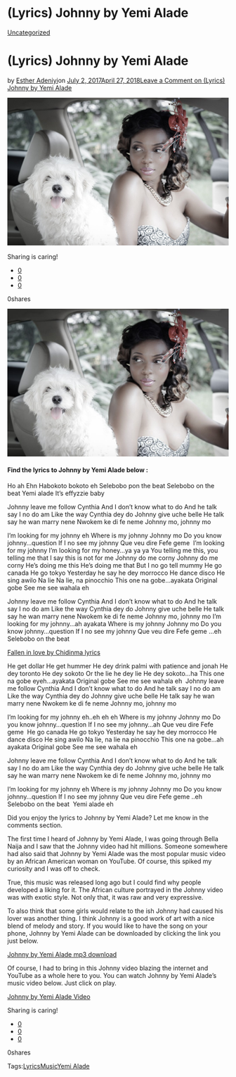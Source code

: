 # (Lyrics) Johnny by Yemi Alade

[Uncategorized](https://estheradeniyi.com/category/uncategorized/)
# (Lyrics) Johnny by Yemi Alade

by [Esther Adeniyi](https://estheradeniyi.com/author/esther-adeniyi/)on [July 2, 2017April 27, 2018](https://estheradeniyi.com/lyrics-johnny-by-yemi-alade/)[Leave a Comment on (Lyrics) Johnny by Yemi Alade](https://estheradeniyi.com/lyrics-johnny-by-yemi-alade/#respond)

![](images/Yemi-Alade-3.jpg)

Sharing is caring!

- [0](https://www.facebook.com/sharer/sharer.php?u=https%3A%2F%2Festheradeniyi.com%2Flyrics-johnny-by-yemi-alade%2F&amp;t=%28Lyrics%29%20Johnny%20by%20Yemi%20Alade)
- [0](https://twitter.com/intent/tweet?text=%28Lyrics%29%20Johnny%20by%20Yemi%20Alade&amp;url=https%3A%2F%2Festheradeniyi.com%2Flyrics-johnny-by-yemi-alade%2F)
- [0](#)

0shares

[![Yemi Alade pictures](images/Yemi-Alade-3-1024x683.jpg)](images/Yemi-Alade-3-1024x683.jpg)

####  Find the lyrics to Johnny by Yemi Alade below :

 Ho ah
 Ehn
 Habokoto bokoto eh
 Selebobo pon the beat
 Selebobo on the beat
 Yemi alade
 It&#x2019;s effyzzie baby&#xA0;

Johnny leave me follow Cynthia
 And I don&#x2019;t know what to do
 And he talk say I no do am
 Like the way Cynthia dey do
 Johnny give uche belle
 He talk say he wan marry nene
 Nwokem ke di fe neme
 Johnny mo, johnny mo

I&#x2019;m looking for my johnny eh
 Where is my johnny
 Johnny mo
 Do you know johnny&#x2026;question
 If I no see my johnny
 Que veu dire Fefe geme&#xA0;
 I&#x2019;m looking for my johnny
 I&#x2019;m looking for my honey&#x2026;ya ya ya
 You telling me this, you telling me that
 I say this is not for me
 Johnny do me corny
 Johnny do me corny
 He&#x2019;s doing me this
 He&#x2019;s doing me that
 But I no go tell mummy
 He go canada
 He go tokyo
 Yesterday he say he dey morrocco
 He dance disco
 He sing awilo
 Na lie
 Na lie, na pinocchio
 This one na gobe&#x2026;ayakata
 Original gobe
 See me see wahala eh

Johnny leave me follow Cynthia
 And I don&#x2019;t know what to do
 And he talk say I no do am
 Like the way Cynthia dey do
 Johnny give uche belle
 He talk say he wan marry nene
 Nwokem ke di fe neme
 Johnny mo, johnny mo
 I&#x2019;m looking for my johnny&#x2026;ah ayakata
 Where is my johnny
 Johnny mo
 Do you know johnny&#x2026;question
 If I no see my johnny
 Que veu dire Fefe geme &#x2026;eh
 Selebobo on the beat&#xA0;

[Fallen in love by Chidinma lyrics](https://www.estheradeniyi.com/fallen-in-love-by-chidinma-lyrics-and)

He get dollar
 He get hummer
 He dey drink palmi with patience and jonah
 He dey toronto
 He dey sokoto
 Or the lie he dey lie
 He dey sokoto&#x2026;ha
 This one na gobe eyeh&#x2026;ayakata
 Original gobe
 See me see wahala eh&#xA0;
 Johnny leave me follow Cynthia
 And I don&#x2019;t know what to do
 And he talk say I no do am
 Like the way Cynthia dey do
 Johnny give uche belle
 He talk say he wan marry nene
 Nwokem ke di fe neme
 Johnny mo, johnny mo

I&#x2019;m looking for my johnny eh..eh eh eh
 Where is my johnny
 Johnny mo
 Do you know johnny&#x2026;question
 If I no see my johnny&#x2026;ah
 Que veu dire Fefe geme&#xA0;
 He go canada
 He go tokyo
 Yesterday he say he dey morrocco
 He dance disco
 He sing awilo
 Na lie, na lie na pinocchio
 This one na gobe&#x2026;ah ayakata
 Original gobe
 See me see wahala eh

Johnny leave me follow Cynthia
 And I don&#x2019;t know what to do
 And he talk say I no do am
 Like the way Cynthia dey do
 Johnny give uche belle
 He talk say he wan marry nene
 Nwokem ke di fe neme
 Johnny mo, johnny mo

I&#x2019;m looking for my johnny eh
 Where is my johnny
 Johnny mo
 Do you know johnny&#x2026;question
 If I no see my johnny
 Que veu dire Fefe geme ..eh&#xA0;
 Selebobo on the beat&#xA0;
 Yemi alade eh

Did you enjoy the lyrics to Johnny by Yemi Alade? Let me know in the comments section.&#xA0;

The first time I heard of Johnny by Yemi Alade, I was going through Bella Naija and I saw that the Johnny video had hit millions. Someone somewhere had also said that Johnny by Yemi Alade was the most popular music video by an African American woman on YouTube. Of course, this spiked my curiosity and I was off to check.&#xA0;

True, this music was released long ago but I could find why people developed a liking for it. The African culture portrayed in the Johnny video was with exotic style. Not only that, it was raw and very expressive.&#xA0;

To also think that some girls would relate to the ish Johnny had caused his lover was another thing. I think Johnny is a good work of art with a nice blend of melody and story. If you would like to have the song on your phone, Johnny by Yemi Alade can be downloaded by clicking the link you just below.&#xA0;

[Johnny by Yemi Alade mp3 download](http://notjustok.com/2013/10/14/yemi-alade-johnny-prod-by-solebobo/)

Of course, I had to bring in this Johnny video blazing the internet and YouTube as a whole here to you. You can watch Johnny by Yemi Alade&#x2019;s music video below. Just click on play.

[Johnny by Yemi Alade Video](http://www.sisiyemmie.com/2014/02/teaser-watch-yemi-alades-johnny-music.html)

Sharing is caring!

- [0](https://www.facebook.com/sharer/sharer.php?u=https%3A%2F%2Festheradeniyi.com%2Flyrics-johnny-by-yemi-alade%2F&amp;t=%28Lyrics%29%20Johnny%20by%20Yemi%20Alade)
- [0](https://twitter.com/intent/tweet?text=%28Lyrics%29%20Johnny%20by%20Yemi%20Alade&amp;url=https%3A%2F%2Festheradeniyi.com%2Flyrics-johnny-by-yemi-alade%2F)
- [0](#)

0shares

Tags:[Lyrics](https://estheradeniyi.com/tag/lyrics/)[Music](https://estheradeniyi.com/tag/music/)[Yemi Alade](https://estheradeniyi.com/tag/yemi-alade/)